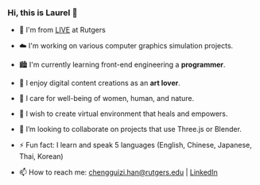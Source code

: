 ### Hi, this is Laurel 👋

<!--
**laurelch/laurelch** is a ✨ _special_ ✨ repository because its `README.md` (this file) appears on your GitHub profile.

Here are some ideas to get you started:

- 🔭 I’m currently working on ...
- 🌱 I’m currently learning ...
- 👯 I’m looking to collaborate on ...
- 🤔 I’m looking for help with ...
- 💬 Ask me about ...
- 📫 How to reach me: ...
- 😄 Pronouns: ...
- ⚡ Fun fact: ...
-->

- 🔭 I'm from [LIVE](https://orionquest.github.io/research.html) at Rutgers

- ☁️ I'm working on various computer graphics simulation projects.

- 🏙️ I'm currently learning front-end engineering a **programmer**.

- 🎨 I enjoy digital content creations as an **art lover**. 

- 🌲 I care for well-being of women, human, and nature.

- 🍉 I wish to create virtual environment that heals and empowers.

- 👯 I’m looking to collaborate on projects that use Three.js or Blender.

- ⚡ Fun fact: I learn and speak 5 languages (English, Chinese, Japanese, Thai, Korean)

- 📫 How to reach me: chengguizi.han@rutgers.edu | [LinkedIn](https://www.linkedin.com/in/laurelch/)
